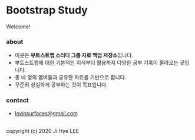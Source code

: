 # Bootstrap Study
Welcome!

### about
- 이곳은 **부트스트랩 스터디 그룹 자료 백업 저장소**입니다.
- 부트스트랩에 대한 기본적인 지식부터 활용까지 다양한 공부 기록이 올라오는 곳입니다.
- 총 네 명의 멤버들과 공유한 자료를 기반으로 합니다.
- 꾸준히 성실하게 공부하는 것이 목표입니다.

### contact
- lovinsurfaces@gmail.com

<br>
copyright (c) 2020 Ji Hye LEE
